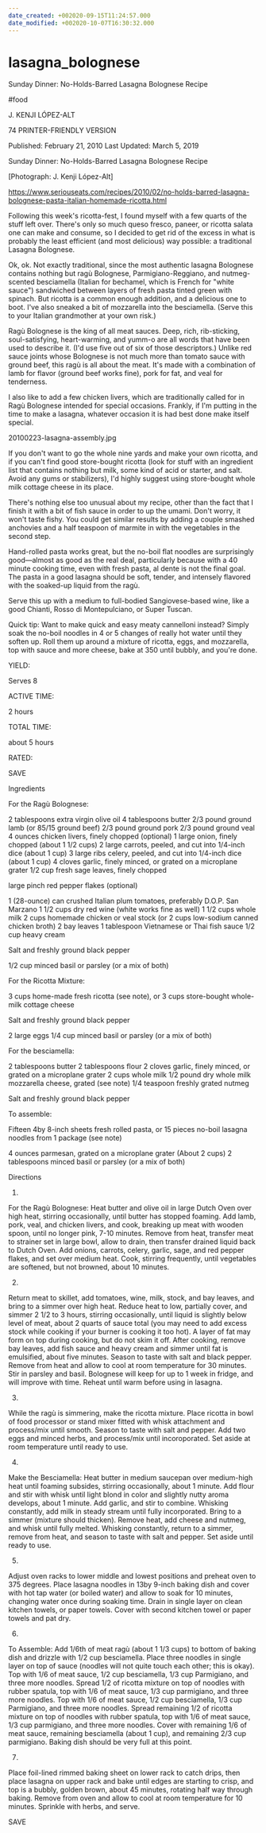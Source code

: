 ```yaml
---
date_created: +002020-09-15T11:24:57.000
date_modified: +002020-10-07T16:30:32.000
---
```


# lasagna_bolognese

Sunday Dinner: No-Holds-Barred Lasagna Bolognese Recipe

#food

J. KENJI LÓPEZ-ALT

74 PRINTER-FRIENDLY VERSION

Published: February 21, 2010 Last Updated: March 5, 2019

Sunday Dinner: No-Holds-Barred Lasagna Bolognese Recipe

[Photograph: J. Kenji López-Alt]

https://www.seriouseats.com/recipes/2010/02/no-holds-barred-lasagna-bolognese-pasta-italian-homemade-ricotta.html

Following this week's ricotta-fest, I found myself with a few quarts of the stuff left over. There's only so much queso fresco, paneer, or ricotta salata one can make and consume, so I decided to get rid of the excess in what is probably the least efficient (and most delicious) way possible: a traditional Lasagna Bolognese.

Ok, ok. Not exactly traditional, since the most authentic lasagna Bolognese contains nothing but ragù Bolognese, Parmigiano-Reggiano, and nutmeg-scented besciamella (Italian for bechamel, which is French for "white sauce") sandwiched between layers of fresh pasta tinted green with spinach. But ricotta is a common enough addition, and a delicious one to boot. I've also sneaked a bit of mozzarella into the besciamella. (Serve this to your Italian grandmother at your own risk.)

Ragù Bolognese is the king of all meat sauces. Deep, rich, rib-sticking, soul-satisfying, heart-warming, and yumm-o are all words that have been used to describe it. (I'd use five out of six of those descriptors.) Unlike red sauce joints whose Bolognese is not much more than tomato sauce with ground beef, this ragù is all about the meat. It's made with a combination of lamb for flavor (ground beef works fine), pork for fat, and veal for tenderness.

I also like to add a few chicken livers, which are traditionally called for in Ragù Bolognese intended for special occasions. Frankly, if I'm putting in the time to make a lasagna, whatever occasion it is had best done make itself special.

20100223-lasagna-assembly.jpg

If you don't want to go the whole nine yards and make your own ricotta, and if you can't find good store-bought ricotta (look for stuff with an ingredient list that contains nothing but milk, some kind of acid or starter, and salt. Avoid any gums or stabilizers), I'd highly suggest using store-bought whole milk cottage cheese in its place.

There's nothing else too unusual about my recipe, other than the fact that I finish it with a bit of fish sauce in order to up the umami. Don't worry, it won't taste fishy. You could get similar results by adding a couple smashed anchovies and a half teaspoon of marmite in with the vegetables in the second step.

Hand-rolled pasta works great, but the no-boil flat noodles are surprisingly good—almost as good as the real deal, particularly because with a 40 minute cooking time, even with fresh pasta, al dente is not the final goal. The pasta in a good lasagna should be soft, tender, and intensely flavored with the soaked-up liquid from the ragù.

Serve this up with a medium to full-bodied Sangiovese-based wine, like a good Chianti, Rosso di Montepulciano, or Super Tuscan.

Quick tip: Want to make quick and easy meaty cannelloni instead? Simply soak the no-boil noodles in 4 or 5 changes of really hot water until they soften up. Roll them up around a mixture of ricotta, eggs, and mozzarella, top with sauce and more cheese, bake at 350 until bubbly, and you're done.

YIELD:

Serves 8

ACTIVE TIME:

2 hours

TOTAL TIME:

about 5 hours

RATED:

    
 SAVE

Ingredients

For the Ragù Bolognese:

2 tablespoons extra virgin olive oil
4 tablespoons butter
2/3 pound ground lamb (or 85/15 ground beef)
2/3 pound ground pork
2/3 pound ground veal
4 ounces chicken livers, finely chopped (optional)
1 large onion, finely chopped (about 1 1/2 cups)
2 large carrots, peeled, and cut into 1/4-inch dice (about 1 cup)
3 large ribs celery, peeled, and cut into 1/4-inch dice (about 1 cup)
4 cloves garlic, finely minced, or grated on a microplane grater
1/2 cup fresh sage leaves, finely chopped

large pinch red pepper flakes (optional)

1 (28-ounce) can crushed Italian plum tomatoes, preferably D.O.P. San Marzano
1 1/2 cups dry red wine (white works fine as well)
1 1/2 cups whole milk
2 cups homemade chicken or veal stock (or 2 cups low-sodium canned chicken broth)
2 bay leaves
1 tablespoon Vietnamese or Thai fish sauce
1/2 cup heavy cream

Salt and freshly ground black pepper

1/2 cup minced basil or parsley (or a mix of both)

For the Ricotta Mixture:

3 cups home-made fresh ricotta (see note), or 3 cups store-bought whole-milk cottage cheese

Salt and freshly ground black pepper

2 large eggs
1/4 cup minced basil or parsley (or a mix of both)

For the besciamella:

2 tablespoons butter
2 tablespoons flour
2 cloves garlic, finely minced, or grated on a microplane grater
2 cups whole milk
1/2 pound dry whole milk mozzarella cheese, grated (see note)
1/4 teaspoon freshly grated nutmeg

Salt and freshly ground black pepper

To assemble:

Fifteen 4by 8-inch sheets fresh rolled pasta, or 15 pieces no-boil lasagna noodles from 1 package (see note)

4 ounces parmesan, grated on a microplane grater (About 2 cups)
2 tablespoons minced basil or parsley (or a mix of both)

Directions

1.

For the Ragù Bolognese: Heat butter and olive oil in large Dutch Oven over high heat, stirring occasionally, until butter has stopped foaming. Add lamb, pork, veal, and chicken livers, and cook, breaking up meat with wooden spoon, until no longer pink, 7-10 minutes. Remove from heat, transfer meat to strainer set in large bowl, allow to drain, then transfer drained liquid back to Dutch Oven. Add onions, carrots, celery, garlic, sage, and red pepper flakes, and set over medium heat. Cook, stirring frequently, until vegetables are softened, but not browned, about 10 minutes.

2.

Return meat to skillet, add tomatoes, wine, milk, stock, and bay leaves, and bring to a simmer over high heat. Reduce heat to low, partially cover, and simmer 2 1/2 to 3 hours, stirring occasionally, until liquid is slightly below level of meat, about 2 quarts of sauce total (you may need to add excess stock while cooking if your burner is cooking it too hot). A layer of fat may form on top during cooking, but do not skim it off. After cooking, remove bay leaves, add fish sauce and heavy cream and simmer until fat is emulsified, about five minutes. Season to taste with salt and black pepper. Remove from heat and allow to cool at room temperature for 30 minutes. Stir in parsley and basil. Bolognese will keep for up to 1 week in fridge, and will improve with time. Reheat until warm before using in lasagna.

3.

While the ragù is simmering, make the ricotta mixture. Place ricotta in bowl of food processor or stand mixer fitted with whisk attachment and process/mix until smooth. Season to taste with salt and pepper. Add two eggs and minced herbs, and process/mix until incoroporated. Set aside at room temperature until ready to use.

4.

Make the Besciamella: Heat butter in medium saucepan over medium-high heat until foaming subsides, stirring occasionally, about 1 minute. Add flour and stir with whisk until light blond in color and slightly nutty aroma develops, about 1 minute. Add garlic, and stir to combine. Whisking constantly, add milk in steady stream until fully incorporated. Bring to a simmer (mixture should thicken). Remove heat, add cheese and nutmeg, and whisk until fully melted. Whisking constantly, return to a simmer, remove from heat, and season to taste with salt and pepper. Set aside until ready to use.

5.

Adjust oven racks to lower middle and lowest positions and preheat oven to 375 degrees. Place lasagna noodles in 13by 9-inch baking dish and cover with hot tap water (or boiled water) and allow to soak for 10 minutes, changing water once during soaking time. Drain in single layer on clean kitchen towels, or paper towels. Cover with second kitchen towel or paper towels and pat dry.

6.

To Assemble: Add 1/6th of meat ragù (about 1 1/3 cups) to bottom of baking dish and drizzle with 1/2 cup besciamella. Place three noodles in single layer on top of sauce (noodles will not quite touch each other; this is okay). Top with 1/6 of meat sauce, 1/2 cup besciamella, 1/3 cup Parmigiano, and three more noodles. Spread 1/2 of ricotta mixture on top of noodles with rubber spatula, top with 1/6 of meat sauce, 1/3 cup parmigiano, and three more noodles. Top with 1/6 of meat sauce, 1/2 cup besciamella, 1/3 cup Parmigiano, and three more noodles. Spread remaining 1/2 of ricotta mixture on top of noodles with rubber spatula, top with 1/6 of meat sauce, 1/3 cup parmigiano, and three more noodles. Cover with remaining 1/6 of meat sauce, remaining besciamella (about 1 cup), and remaining 2/3 cup parmigiano. Baking dish should be very full at this point.

7.

Place foil-lined rimmed baking sheet on lower rack to catch drips, then place lasagna on upper rack and bake until edges are starting to crisp, and top is a bubbly, golden brown, about 45 minutes, rotating half way through baking. Remove from oven and allow to cool at room temperature for 10 minutes. Sprinkle with herbs, and serve.

 SAVE
